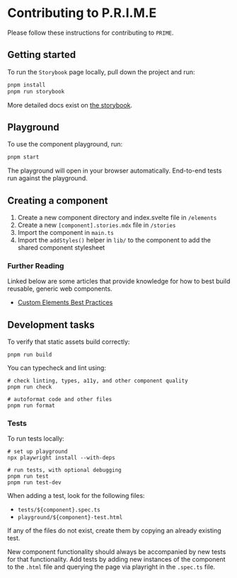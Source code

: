 # Contributing to P.R.I.M.E

Please follow these instructions for contributing to `PRIME`.

## Getting started

To run the `Storybook` page locally, pull down the project and run:

```bash
pnpm install
pnpm run storybook
```

More detailed docs exist on [the storybook](https://prime.viam.com).

## Playground

To use the component playground, run:

```bash
pnpm start
```

The playground will open in your browser automatically. End-to-end tests run against the playground.

## Creating a component

1. Create a new component directory and index.svelte file in `/elements`
2. Create a new `[component].stories.mdx` file in `/stories`
3. Import the component in `main.ts`
4. Import the `addStyles()` helper in `lib/` to the component to add the shared component stylesheet

### Further Reading

Linked below are some articles that provide knowledge for how to best build reusable, generic web components.

- [Custom Elements Best Practices](https://web.dev/custom-elements-best-practices/)

## Development tasks

To verify that static assets build correctly:

```shell
pnpm run build
```

You can typecheck and lint using:

```shell
# check linting, types, a11y, and other component quality
pnpm run check

# autoformat code and other files
pnpm run format
```

### Tests

To run tests locally:

```shell
# set up playground
npx playwright install --with-deps

# run tests, with optional debugging
pnpm run test
pnpm run test-dev
```

When adding a test, look for the following files:

- `tests/${component}.spec.ts`
- `playground/${component}-test.html`

If any of the files do not exist, create them by copying an already existing test.

New component functionality should always be accompanied by new tests for that functionality. Add tests by adding new instances of the component to the `.html` file and querying the page via playright in the `.spec.ts` file.
